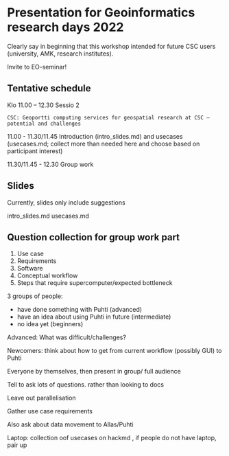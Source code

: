 # Presentation for Geoinformatics research days 2022

Clearly say in beginning that this workshop intended for future CSC users (university, AMK, research institutes).

Invite to EO-seminar!

## Tentative schedule

Klo 11.00 – 12.30 Sessio 2 

    CSC: Geoportti computing services for geospatial research at CSC – potential and challenges
    
11.00 - 11.30/11.45 Introduction (intro_slides.md) and usecases (usecases.md; collect more than needed here and choose based on participant interest)

11.30/11.45 - 12.30 Group work

## Slides

Currently, slides only include suggestions

intro_slides.md
usecases.md

## Question collection for group work part

1. Use case
2. Requirements
3. Software
4. Conceptual workflow
5. Steps that require supercomputer/expected bottleneck

3 groups of people:
* have done something with Puhti (advanced)
* have an idea about using Puhti in future (intermediate)
* no idea yet (beginners)

Advanced: What was difficult/challenges? 

Newcomers: think about how to get from current workflow (possibly GUI) to Puhti

Everyone by themselves, then present in group/ full audience

Tell to ask lots of questions. rather than looking to docs

Leave out parallelisation

Gather use case requirements 

Also ask about data movement to Allas/Puhti

Laptop: collection oof usecases on hackmd , if people do not have laptop, pair up
